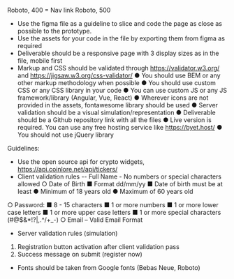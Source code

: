 Roboto, 400 = Nav link
Roboto, 500



- Use the figma file as a guideline to slice and code the page as close as possible to the
prototype.
- Use the assets for your code in the file by exporting them from figma as required
- Deliverable should be a responsive page with 3 display sizes as in the file, mobile first
- Markup and CSS should be validated through https://validator.w3.org/ and
https://jigsaw.w3.org/css-validator/
● You should use BEM or any other markup methodology when possible
● You should use custom CSS or any CSS library in your code
● You can use custom JS or any JS framework/library (Angular, Vue, React)
● Wherever icons are not provided in the assets, fontawesome library should be used
● Server validation should be a visual simulation/representation
● Deliverable should be a Github repository link with all the files
● Live version is required. You can use any free hosting service like https://byet.host/
● You should not use jQuery library

Guidelines:

- Use the open source api for crypto widgets, https://api.coinlore.net/api/tickers/
- Client validation rules
-- Full Name - No numbers or special characters allowed
○ Date of Birth
■ Format dd/mm/yy
■ Date of birth must be at least
● Minimum of 18 years old
● Maximum of 60 years old

○ Password:
■ 8 - 15 characters
■ 1 or more numbers
■ 1 or more lower case letters
■ 1 or more upper case letters
■ 1 or more special characters (#[]()@$&*!?|,.^/\+_-)
○ Email – Valid Email Format
 -  Server validation rules (simulation)
   1. Registration button activation after client validation pass
   2.  Success message on submit (register now)
 -  Fonts should be taken from Google fonts (Bebas Neue, Roboto)